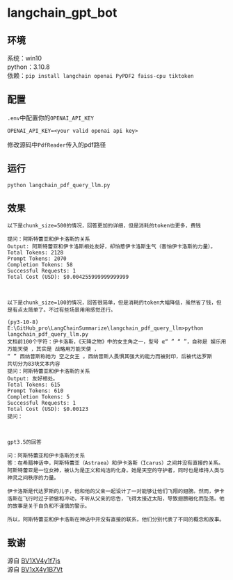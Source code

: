 # langchain_gpt_bot

## 环境
系统：win10  
python：3.10.8  
依赖：`pip install langchain openai PyPDF2 faiss-cpu tiktoken`  

## 配置
`.env`中配置你的`OPENAI_API_KEY`
```
OPENAI_API_KEY=<your valid openai api key>
```

修改源码中`PdfReader`传入的pdf路径  

## 运行
`python langchain_pdf_query_llm.py`  

## 效果
```
以下是chunk_size=500的情况，回答更加的详细，但是消耗的token也更多，费钱

提问：阿斯特蕾亚和伊卡洛斯的关系
Output: 阿斯特蕾亚和伊卡洛斯相处友好，却怕惹伊卡洛斯生气（害怕伊卡洛斯的力量）。
Total Tokens: 2128
Prompt Tokens: 2070
Completion Tokens: 58
Successful Requests: 1
Total Cost (USD): $0.004255999999999999



以下是chunk_size=100的情况，回答很简单，但是消耗的token大幅降低，虽然省了钱，但是有点太简单了。不过有些场景用用感觉还行。

(py3-10-8) E:\GitHub_pro\LangChainSummarize\langchain_pdf_query_llm>python langchain_pdf_query_llm.py
文档前100个字符：伊卡洛斯，《天降之物》中的女主角之一，型号 α“ ” “ ”，自称是 娱乐用万能天使 ，其实是 战略用万能天使 ，
“ ” 西纳普斯称她为 空之女王 。西纳普斯人畏惧其强大的能力而被封印，后被代达罗斯
共切分为83块文本内容
提问：阿斯特蕾亚和伊卡洛斯的关系
Output: 友好相处。
Total Tokens: 615
Prompt Tokens: 610
Completion Tokens: 5
Successful Requests: 1
Total Cost (USD): $0.00123
提问：



gpt3.5的回答

问：阿斯特蕾亚和伊卡洛斯的关系
答：在希腊神话中，阿斯特蕾亚（Astraea）和伊卡洛斯（Icarus）之间并没有直接的关系。阿斯特蕾亚是一位女神，被认为是正义和纯洁的化身。她是天空的守护者，同时也是维持人类与神灵之间秩序的力量。

伊卡洛斯是代达罗斯的儿子，他和他的父亲一起设计了一对能够让他们飞翔的翅膀。然而，伊卡洛斯在飞行时过于骄傲和冲动，不听从父亲的忠告，飞得太接近太阳，导致翅膀融化而坠落。他的故事是关于自负和不谨慎的警示。

所以，阿斯特蕾亚和伊卡洛斯在神话中并没有直接的联系，他们分别代表了不同的概念和故事。
```

## 致谢
源自 [BV1XV4y1f7js](https://www.bilibili.com/video/BV1XV4y1f7js)  
源自 [BV1xX4y1B7Vt](https://www.bilibili.com/video/BV1xX4y1B7Vt)  